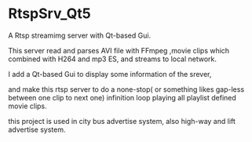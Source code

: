 # RtspSrv_Qt5


A Rtsp streamimg server with Qt-based Gui.

This server read and parses AVI file with FFmpeg ,movie clips which combined with H264 and mp3 ES, and streams to local network.

I add a Qt-based Gui to display some information of the srever,

and make this rtsp server to do a none-stop( or something likes gap-less between one clip to next one) infinition loop
playing all playlist defined movie clips.

this project is used in city bus advertise system, also high-way and lift advertise system.







